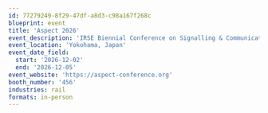 ```yaml
---
id: 77279249-8f29-47df-a8d3-c98a167f268c
blueprint: event
title: 'Aspect 2026'
event_description: 'IRSE Biennial Conference on Signalling & Communications'
event_location: 'Yokohama, Japan'
event_date_field:
  start: '2026-12-02'
  end: '2026-12-05'
event_website: 'https://aspect-conference.org'
booth_number: '456'
industries: rail
formats: in-person
---
```

